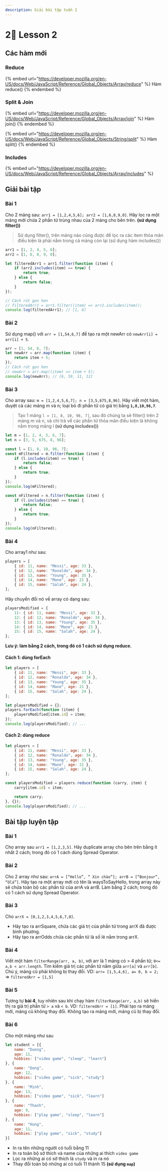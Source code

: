 ```yaml
---
description: Giải bài tập tuần 2
---
```


# 2⃣ Lesson 2

## Các hàm mới

### Reduce

{% embed url="https://developer.mozilla.org/en-US/docs/Web/JavaScript/Reference/Global_Objects/Array/reduce" %}
Hàm reduce()
{% endembed %}

### Split & Join

{% embed url="https://developer.mozilla.org/en-US/docs/Web/JavaScript/Reference/Global_Objects/Array/join" %}
Hàm join()
{% endembed %}

{% embed url="https://developer.mozilla.org/en-US/docs/Web/JavaScript/Reference/Global_Objects/String/split" %}
Hàm split()
{% endembed %}

### Includes

{% embed url="https://developer.mozilla.org/en-US/docs/Web/JavaScript/Reference/Global_Objects/Array/includes" %}

## Giải bài tập

### Bài 1

Cho 2 mảng sau: `arr1 = [1,2,4,5,6]; arr2 = [1,6,8,9,0]`. Hãy lọc ra một mảng mới chứa 2 phần tử trùng nhau của 2 mảng cho bên trên. **(sử dụng filter())**

> Sử dụng filter(), trên mảng nào cũng được để lọc ra các item thỏa mãn điều kiện là phải nằm trong cả mảng còn lại (sử dụng hàm includes())

```javascript
arr1 = [1, 2, 4, 5, 6];
arr2 = [1, 6, 8, 9, 0];

let filteredArr1 = arr1.filter(function (item) {
    if (arr2.includes(item) == true) {
        return true;
    } else {
        return false;
    }
});

// Cách rút gọn hơn
// filteredArr1 = arr1.filter((item) => arr2.includes(item));
console.log(filteredArr1); // [1, 6]
```

### Bài 2

Sử dụng map() với `arr = [1,54,6,7]` để tạo ra một newArr có `newArr[i] = arr[i] + 5`.

```javascript
arr = [1, 54, 6, 7];
let newArr = arr.map(function (item) {
    return item + 5;
});
// Cách rút gọn hơn
// newArr = arr.map((item) => item + 5);
console.log(newArr); // [6, 59, 11, 12]
```

### Bài 3

Cho array sau: `m = [1,2,4,5,6,7]; n = [3,5,675,8,96]`. Hãy viết một hàm, duyệt cả các mảng m và n; loại bỏ đi phần tử có giá trị bằng **`1,8,10,96,7`**.

> Tạo 1 mảng `l = [1, 8, 10, 96, 7]`, sau đó chúng ta sẽ filter() trên 2 mảng m và n, và chỉ trả về các phần tử thỏa mãn điều kiện là không nằm trong mảng l **(sử dụng includes())**

```javascript
let m = [1, 2, 4, 5, 6, 7];
let n = [3, 5, 675, 8, 96];

const l = [1, 8, 10, 96, 7];
const mFiltered = m.filter(function (item) {
    if (l.includes(item) == true) {
        return false;
    } else {
        return true;
    }
});
console.log(mFiltered);

const nFiltered = n.filter(function (item) {
    if (l.includes(item) == true) {
        return false;
    } else {
        return true;
    }
});
console.log(nFiltered);
```

### Bài 4

Cho array1 như sau:&#x20;

```javascript
players = [
    { id: 11, name: "Messi", age: 33 },
    { id: 12, name: "Ronaldo", age: 34 },
    { id: 13, name: "Young", age: 35 },
    { id: 14, name: "Mane", age: 21 },
    { id: 15, name: "Salah", age: 24 },
];
```

Hãy chuyển đổi nó về array có dạng sau:&#x20;

```javascript
playersModified = {
    11: { id: 11, name: "Messi", age: 33 },
    12: { id: 12, name: "Ronaldo", age: 34 },
    13: { id: 13, name: "Young", age: 35 },
    14: { id: 14, name: "Mane", age: 21 },
    15: { id: 15, name: "Salah", age: 24 },
};
```

**Lưu ý: làm bằng 2 cách, trong đó có 1 cách sử dụng reduce.**

#### **Cách 1: dùng forEach**

```javascript
let players = [
    { id: 11, name: "Messi", age: 33 },
    { id: 12, name: "Ronaldo", age: 34 },
    { id: 13, name: "Young", age: 35 },
    { id: 14, name: "Mane", age: 21 },
    { id: 15, name: "Salah", age: 24 },
];

let playersModified = {};
players.forEach(function (item) {
    playersModified[item.id] = item;
});
console.log(playersModified); // ...
```

#### Cách 2: dùng reduce

```javascript
let players = [
    { id: 11, name: "Messi", age: 33 },
    { id: 12, name: "Ronaldo", age: 34 },
    { id: 13, name: "Young", age: 35 },
    { id: 14, name: "Mane", age: 21 },
    { id: 15, name: "Salah", age: 24 },
];

const playersModified = players.reduce(function (carry, item) {
    carry[item.id] = item;

    return carry;
}, {});
console.log(playersModified); // ...
```

## Bài tập luyện tập

### Bài 1

Cho array sau `arr1 = [1,2,3,5]`. Hãy duplicate array cho bên trên bằng ít nhất 2 cách; trong đó có 1 cách dùng Spread Operator.

### Bài 2

Cho 2 array như sau: `arrA = [“Hello”, “ Xin chào”]; arrB = [“Bonjour”, “Olá”]`. Hãy tạo ra một array mới có tên là waysToSayHello, trong array này sẽ chứa toàn bộ các phần tử của arrA và arrB. Làm bằng 2 cách; trong đó có 1 cách sử dụng Spread Operator.

### Bài 3

Cho `arrX = [0,1,2,3,4,5,6,7,8]`.

* Hãy tạo ra arrSquare, chứa các giá trị của phần tử trong arrX đã được bình phương.
* Hãy tạo ra arrOdds chứa các phần tử là số lẻ nằm trong arrX.

### Bài 4

Viết một hàm `filterRange(arr, a, b)`, với arr là 1 mảng có > 4 phần tử; `0<= a,b < arr.length`. Tìm kiếm giá trị các phần tử nằm giữa `arr[a]` và `arr[b]`. Chú ý, mảng cũ phải không bị thay đổi. VD: `arr= [1,5,4,6], a= 0, b = 2;` => `filteredArr = [1,5]`

### Bài 5

Tương tự **bài 4**, tuy nhiên sau khi chạy hàm `filterRange(arr, a,b)` sẽ hiển thị ra giá trị phần tử `> a` và `< b`. VD: `filteredArr = [1]`. Phải tạo ra mảng mới, mảng cũ không thay đổi. Không tạo ra mảng mới, mảng cũ bị thay đổi.

### Bài 6

Cho một mảng như sau

```javascript
let student = [{
	name: "Duong",
	age: 11,
	hobbies: ["video game", "sleep", "learn"]
}, {
	name: "Dong",
	age: 12,
	hobbies: ["video game", "sick", "study"]
}, {
	name: "Minh",
	age: 13,
	hobbies: ["video game", "sick", "learn"]
}, {
	name: "Thanh",
	age: 9,
	hobbies: ["play game", "sleep", "learn"]
}, {
	name: "Hung",
	age: 11,
	hobbies: ["play game", "sick", "study"]
}]
```

* In ra tên những người có tuổi bằng 11&#x20;
* In ra toàn bộ sở thích và name của những ai thích `video game`
* Lọc ra những ai có sở thích là `study` và in ra nó&#x20;
* Thay đổi toàn bộ những ai có tuổi 11 thành 15 **(sử dụng `map`)**
